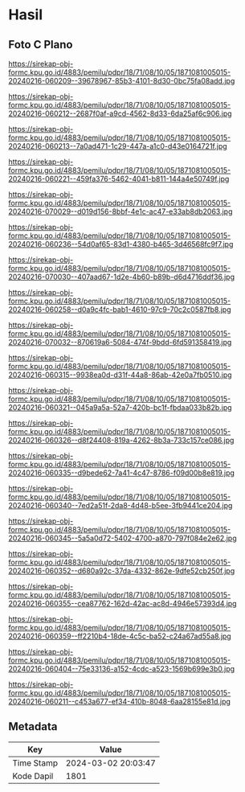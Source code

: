 # Hasil

## Foto C Plano

https://sirekap-obj-formc.kpu.go.id/4883/pemilu/pdpr/18/71/08/10/05/1871081005015-20240216-060209--39678967-85b3-4101-8d30-0bc75fa08add.jpg

https://sirekap-obj-formc.kpu.go.id/4883/pemilu/pdpr/18/71/08/10/05/1871081005015-20240216-060212--2687f0af-a9cd-4562-8d33-6da25af6c906.jpg

https://sirekap-obj-formc.kpu.go.id/4883/pemilu/pdpr/18/71/08/10/05/1871081005015-20240216-060213--7a0ad471-1c29-447a-a1c0-d43e0164721f.jpg

https://sirekap-obj-formc.kpu.go.id/4883/pemilu/pdpr/18/71/08/10/05/1871081005015-20240216-060221--459fa376-5462-4041-b811-144a4e50749f.jpg

https://sirekap-obj-formc.kpu.go.id/4883/pemilu/pdpr/18/71/08/10/05/1871081005015-20240216-070029--d019d156-8bbf-4e1c-ac47-e33ab8db2063.jpg

https://sirekap-obj-formc.kpu.go.id/4883/pemilu/pdpr/18/71/08/10/05/1871081005015-20240216-060236--54d0af65-83d1-4380-b465-3d46568fc9f7.jpg

https://sirekap-obj-formc.kpu.go.id/4883/pemilu/pdpr/18/71/08/10/05/1871081005015-20240216-070030--407aad67-1d2e-4b60-b89b-d6d4716ddf36.jpg

https://sirekap-obj-formc.kpu.go.id/4883/pemilu/pdpr/18/71/08/10/05/1871081005015-20240216-060258--d0a9c4fc-bab1-4610-97c9-70c2c0587fb8.jpg

https://sirekap-obj-formc.kpu.go.id/4883/pemilu/pdpr/18/71/08/10/05/1871081005015-20240216-070032--870619a6-5084-474f-9bdd-6fd591358419.jpg

https://sirekap-obj-formc.kpu.go.id/4883/pemilu/pdpr/18/71/08/10/05/1871081005015-20240216-060315--9938ea0d-d31f-44a8-86ab-42e0a7fb0510.jpg

https://sirekap-obj-formc.kpu.go.id/4883/pemilu/pdpr/18/71/08/10/05/1871081005015-20240216-060321--045a9a5a-52a7-420b-bc1f-fbdaa033b82b.jpg

https://sirekap-obj-formc.kpu.go.id/4883/pemilu/pdpr/18/71/08/10/05/1871081005015-20240216-060326--d8f24408-819a-4262-8b3a-733c157ce086.jpg

https://sirekap-obj-formc.kpu.go.id/4883/pemilu/pdpr/18/71/08/10/05/1871081005015-20240216-060335--d9bede62-7a41-4c47-8786-f09d00b8e819.jpg

https://sirekap-obj-formc.kpu.go.id/4883/pemilu/pdpr/18/71/08/10/05/1871081005015-20240216-060340--7ed2a51f-2da8-4d48-b5ee-3fb9441ce204.jpg

https://sirekap-obj-formc.kpu.go.id/4883/pemilu/pdpr/18/71/08/10/05/1871081005015-20240216-060345--5a5a0d72-5402-4700-a870-797f084e2e62.jpg

https://sirekap-obj-formc.kpu.go.id/4883/pemilu/pdpr/18/71/08/10/05/1871081005015-20240216-060352--d680a92c-37da-4332-862e-9dfe52cb250f.jpg

https://sirekap-obj-formc.kpu.go.id/4883/pemilu/pdpr/18/71/08/10/05/1871081005015-20240216-060355--cea87762-162d-42ac-ac8d-4946e57393d4.jpg

https://sirekap-obj-formc.kpu.go.id/4883/pemilu/pdpr/18/71/08/10/05/1871081005015-20240216-060359--ff2210b4-18de-4c5c-ba52-c24a67ad55a8.jpg

https://sirekap-obj-formc.kpu.go.id/4883/pemilu/pdpr/18/71/08/10/05/1871081005015-20240216-060404--75e33136-a152-4cdc-a523-1569b699e3b0.jpg

https://sirekap-obj-formc.kpu.go.id/4883/pemilu/pdpr/18/71/08/10/05/1871081005015-20240216-060211--c453a677-ef34-410b-8048-6aa28155e81d.jpg


## Metadata

| Key        | Value               |
| ---------- | ------------------- |
| Time Stamp | 2024-03-02 20:03:47 |
| Kode Dapil | 1801                |



